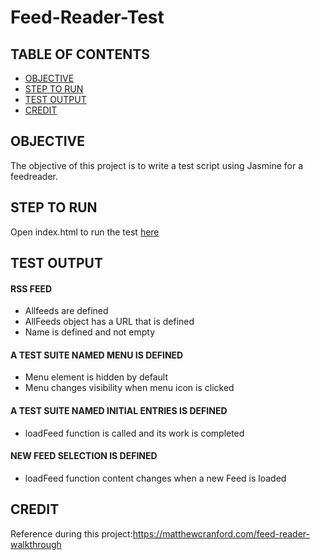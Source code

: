 # Feed-Reader-Test

## TABLE OF CONTENTS

* [OBJECTIVE](#objective)
* [STEP TO RUN](#steptorun)
* [TEST OUTPUT](#testoutput)
* [CREDIT](#credit)


## OBJECTIVE

The objective of this project is to write a test script using Jasmine for a feedreader.

## STEP TO RUN
Open index.html to run the test [here](https://cscodeacct.github.io/Feed-Reader-Test/)

## TEST OUTPUT
#### RSS FEED
* Allfeeds are defined
* AllFeeds object has a URL that is defined
* Name is defined and not empty

#### A TEST SUITE NAMED MENU IS DEFINED
* Menu element is hidden by default
* Menu changes visibility when menu icon is clicked

#### A TEST SUITE NAMED INITIAL ENTRIES IS DEFINED
* loadFeed function is called and its work is completed

#### NEW FEED SELECTION IS DEFINED
* loadFeed function content changes when a new Feed is loaded

## CREDIT

 Reference during this project:https://matthewcranford.com/feed-reader-walkthrough
